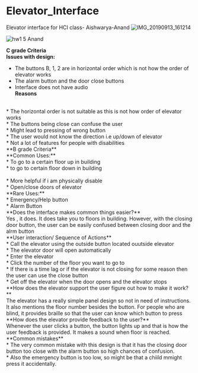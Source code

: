 # Elevator_Interface
Elevator interface for HCI class- Aishwarya-Anand
![IMG_20190913_161214](https://user-images.githubusercontent.com/40208288/65214168-96a27e00-da6e-11e9-8f5c-e56048673b2f.jpg)

![hw1 5 Anand](https://user-images.githubusercontent.com/40208288/65214377-627b8d00-da6f-11e9-8419-724d346a516a.gif)

**C grade Criteria**<br/>
**Issues with design:**<br/>
* The buttons B, 1, 2 are in horizontal order which is not how the order of elevator works<br/>
* The alarm button and the door close buttons<br/>
* Interface does not have audio<br/>
**Reasons**
<br/>
* The horizontal order is not suitable as this is not how order of elevator works<br/>
* The buttons being close can confuse the user<br/>
* Might lead to pressing of wrong button<br/>
* The user would not know the direction i.e up/down of elevator<br/>
* Not a lot of features for people with disabilities<br/>
**B grade Criteria**<br/>
**Common Uses:**<br/>
* To go to a certain floor up in building<br/>
* to go to certain floor down in building<br/><br/>
* More helpful if i am physically disable<br/>
* Open/close doors of elevator<br/>
**Rare Uses:**<br/>
* Emergency/Help button<br/>
* Alarm Button<br/>
**Does the interface makes common things easier?**<br/>
Yes , it does. It does take you to floors in building. However, with the closing door button, the user can be easily confused between closing door and the alrm button<br/>
**User interaction/ Sequence of Actions**<br/>
* Call the elevator using the outside button located ouutside elevator<br/>
* The elevator door will open automatically<br/>
* Enter the elevator<br/>
* Click the number of the floor you want to go to<br/>
* If there is a time lag or if the elevator is not closing for some reason then the user can use the close button<br/>
* Get off the elevator when the door opens and the elevator stops<br/>
**How does the elevator support the user figure out how to make it work?**<br/>
The  elevator has a really simple panel design so not in need of instructions. It also mentions the floor number besides the button. For people who are blind, it provides braille so that the user  can know which button to press<br/>
**How does the elevator provide feedback to the user?**<br/>
Whenever the user clicks a button, the button lights up and that is how the user feedback is provided. It makes a sound when floor  is reached.
**Common mistakes**<br/>
* The very common mistake with this design is that it has the closing door button too close with the alarm button so high chances of confusion.<br/>
* Also the emergency button is too low, so might be that a chiild mmight press it accidentally. 





